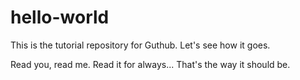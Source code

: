 # hello-world
This is the tutorial repository for Guthub. Let's see how it goes.

Read you, read me. Read it for always...
That's the way it should be.
